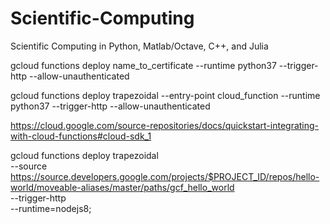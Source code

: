 # Scientific-Computing

Scientific Computing in Python, Matlab/Octave, C++, and Julia

gcloud functions deploy name_to_certificate --runtime python37 --trigger-http --allow-unauthenticated

gcloud functions deploy trapezoidal --entry-point cloud_function --runtime python37 --trigger-http --allow-unauthenticated

https://cloud.google.com/source-repositories/docs/quickstart-integrating-with-cloud-functions#cloud-sdk_1

gcloud functions deploy trapezoidal \
--source https://source.developers.google.com/projects/$PROJECT_ID/repos/hello-world/moveable-aliases/master/paths/gcf_hello_world \
--trigger-http \
--runtime=nodejs8;
